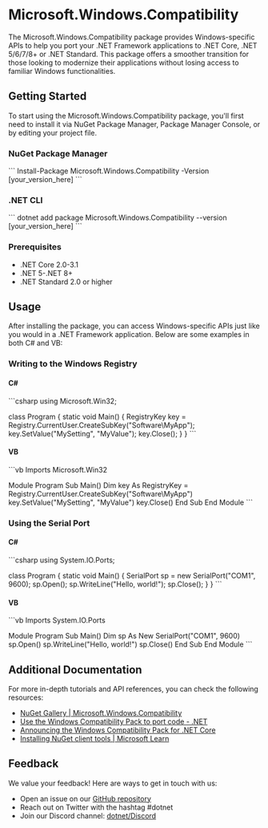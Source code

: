 # Microsoft.Windows.Compatibility

The Microsoft.Windows.Compatibility package provides Windows-specific APIs to help you port your .NET Framework applications to .NET Core, .NET 5/6/7/8+ or .NET Standard. This package offers a smoother transition for those looking to modernize their applications without losing access to familiar Windows functionalities.

## Getting Started

To start using the Microsoft.Windows.Compatibility package, you'll first need to install it via NuGet Package Manager, Package Manager Console, or by editing your project file.

### NuGet Package Manager
\```
Install-Package Microsoft.Windows.Compatibility -Version [your_version_here]
\```

### .NET CLI
\```
dotnet add package Microsoft.Windows.Compatibility --version [your_version_here]
\```

### Prerequisites

- .NET Core 2.0-3.1
- .NET 5-.NET 8+
- .NET Standard 2.0 or higher

## Usage

After installing the package, you can access Windows-specific APIs just like you would in a .NET Framework application. Below are some examples in both C# and VB:

### Writing to the Windows Registry

#### C#
\```csharp
using Microsoft.Win32;

class Program
{
    static void Main()
    {
        RegistryKey key = Registry.CurrentUser.CreateSubKey("Software\MyApp");
        key.SetValue("MySetting", "MyValue");
        key.Close();
    }
}
\```

#### VB
\```vb
Imports Microsoft.Win32

Module Program
    Sub Main()
        Dim key As RegistryKey = Registry.CurrentUser.CreateSubKey("Software\MyApp")
        key.SetValue("MySetting", "MyValue")
        key.Close()
    End Sub
End Module
\```

### Using the Serial Port

#### C#
\```csharp
using System.IO.Ports;

class Program
{
    static void Main()
    {
        SerialPort sp = new SerialPort("COM1", 9600);
        sp.Open();
        sp.WriteLine("Hello, world!");
        sp.Close();
    }
}
\```

#### VB
\```vb
Imports System.IO.Ports

Module Program
    Sub Main()
        Dim sp As New SerialPort("COM1", 9600)
        sp.Open()
        sp.WriteLine("Hello, world!")
        sp.Close()
    End Sub
End Module
\```

## Additional Documentation

For more in-depth tutorials and API references, you can check the following resources:

- [NuGet Gallery | Microsoft.Windows.Compatibility](https://nuget.org/packages/Microsoft.Windows.Compatibility/)
- [Use the Windows Compatibility Pack to port code - .NET](https://learn.microsoft.com/en-us/dotnet/core/porting/windows-compat-pack)
- [Announcing the Windows Compatibility Pack for .NET Core](https://devblogs.microsoft.com/dotnet/announcing-the-windows-compatibility-pack-for-net-core/)
- [Installing NuGet client tools | Microsoft Learn](https://learn.microsoft.com/en-us/nuget/consume-packages/install-use-packages-nuget-cli)

## Feedback

We value your feedback! Here are ways to get in touch with us:

- Open an issue on our [GitHub repository](https://github.com/dotnet/runtime/issues)
- Reach out on Twitter with the hashtag #dotnet
- Join our Discord channel: [dotnet/Discord](https://discord.com/invite/dotnet)
